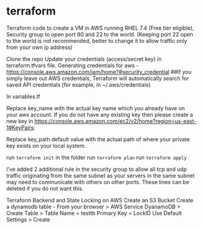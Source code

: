 # terraform
Terraform code to create a VM in AWS running RHEL 7.4 (Free tier eligible), Security group to open port 80 and 22 to the world. (Keeping port 22 open to the world is not recommended, better to change it to allow traffic only from your own ip address)

Clone the repo
Update your credentials (access/secret key) in terraform.tfvars file. 
Generating credentials for aws - https://console.aws.amazon.com/iam/home?#security_credential
##If you simply leave out AWS credentials, Terraform will automatically search for saved API credentials (for example, in ~/.aws/credentials)

In variables.tf

Replace key_name with the actual key name which you already have on your aws account. If you do not have any existing key then please create a new key in https://console.aws.amazon.com/ec2/v2/home?region=us-east-1#KeyPairs:

Replace key_path default value with the actual path of where your private key exists on your local system.



run `terraform init` in the folder
run `terraform plan`
run `terraform apply`

I've added 2 additional rule in the security group to allow all tcp and udp traffic originating from the same subnet as your servers in the same subnet may need to communicate with others on other ports. These lines can be deleted if you do not want this.



Terraform Backend and State Locking on AWS
Create an S3 Bucket
Create a dynamodb table - From your browser > AWS Service DyanamoDB > Create Table > 
Table Name = testtb
Primary Key = LockID
Use Default Settings > Create


